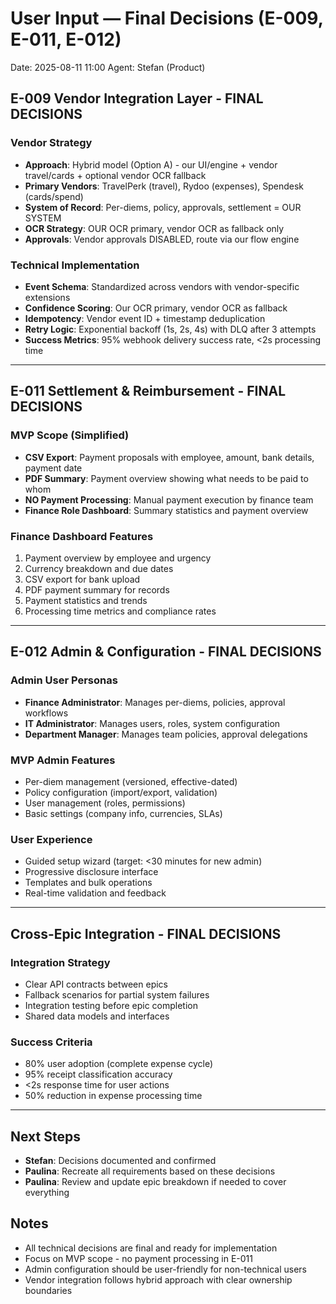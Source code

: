 # User Input — Final Decisions (E-009, E-011, E-012)

Date: 2025-08-11 11:00
Agent: Stefan (Product)

## E-009 Vendor Integration Layer - FINAL DECISIONS

### Vendor Strategy
- **Approach**: Hybrid model (Option A) - our UI/engine + vendor travel/cards + optional vendor OCR fallback
- **Primary Vendors**: TravelPerk (travel), Rydoo (expenses), Spendesk (cards/spend)
- **System of Record**: Per-diems, policy, approvals, settlement = OUR SYSTEM
- **OCR Strategy**: OUR OCR primary, vendor OCR as fallback only
- **Approvals**: Vendor approvals DISABLED, route via our flow engine

### Technical Implementation
- **Event Schema**: Standardized across vendors with vendor-specific extensions
- **Confidence Scoring**: Our OCR primary, vendor OCR as fallback
- **Idempotency**: Vendor event ID + timestamp deduplication
- **Retry Logic**: Exponential backoff (1s, 2s, 4s) with DLQ after 3 attempts
- **Success Metrics**: 95% webhook delivery success rate, <2s processing time

---

## E-011 Settlement & Reimbursement - FINAL DECISIONS

### MVP Scope (Simplified)
- **CSV Export**: Payment proposals with employee, amount, bank details, payment date
- **PDF Summary**: Payment overview showing what needs to be paid to whom
- **NO Payment Processing**: Manual payment execution by finance team
- **Finance Role Dashboard**: Summary statistics and payment overview

### Finance Dashboard Features
1. Payment overview by employee and urgency
2. Currency breakdown and due dates
3. CSV export for bank upload
4. PDF payment summary for records
5. Payment statistics and trends
6. Processing time metrics and compliance rates

---

## E-012 Admin & Configuration - FINAL DECISIONS

### Admin User Personas
- **Finance Administrator**: Manages per-diems, policies, approval workflows
- **IT Administrator**: Manages users, roles, system configuration
- **Department Manager**: Manages team policies, approval delegations

### MVP Admin Features
- Per-diem management (versioned, effective-dated)
- Policy configuration (import/export, validation)
- User management (roles, permissions)
- Basic settings (company info, currencies, SLAs)

### User Experience
- Guided setup wizard (target: <30 minutes for new admin)
- Progressive disclosure interface
- Templates and bulk operations
- Real-time validation and feedback

---

## Cross-Epic Integration - FINAL DECISIONS

### Integration Strategy
- Clear API contracts between epics
- Fallback scenarios for partial system failures
- Integration testing before epic completion
- Shared data models and interfaces

### Success Criteria
- 80% user adoption (complete expense cycle)
- 95% receipt classification accuracy
- <2s response time for user actions
- 50% reduction in expense processing time

---

## Next Steps
- **Stefan**: Decisions documented and confirmed
- **Paulina**: Recreate all requirements based on these decisions
- **Paulina**: Review and update epic breakdown if needed to cover everything

## Notes
- All technical decisions are final and ready for implementation
- Focus on MVP scope - no payment processing in E-011
- Admin configuration should be user-friendly for non-technical users
- Vendor integration follows hybrid approach with clear ownership boundaries
